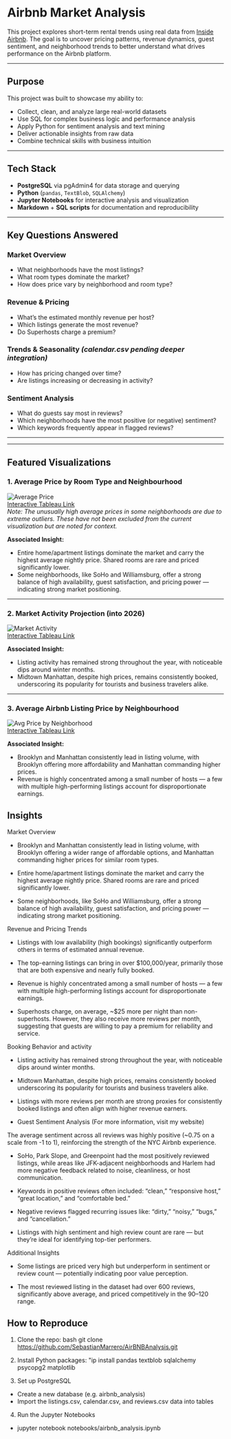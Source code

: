 # Airbnb Market Analysis

This project explores short-term rental trends using real data from [Inside Airbnb](http://insideairbnb.com/get-the-data.html). The goal is to uncover pricing patterns, revenue dynamics, guest sentiment, and neighborhood trends to better understand what drives performance on the Airbnb platform.

---

## Purpose

This project was built to showcase my ability to:
- Collect, clean, and analyze large real-world datasets
- Use SQL for complex business logic and performance analysis
- Apply Python for sentiment analysis and text mining
- Deliver actionable insights from raw data
- Combine technical skills with business intuition

---

## Tech Stack

- **PostgreSQL** via pgAdmin4 for data storage and querying
- **Python** (`pandas`, `TextBlob`, `SQLAlchemy`)
- **Jupyter Notebooks** for interactive analysis and visualization
- **Markdown** + **SQL scripts** for documentation and reproducibility

---

## Key Questions Answered

### Market Overview
- What neighborhoods have the most listings?
- What room types dominate the market?
- How does price vary by neighborhood and room type?

### Revenue & Pricing
- What’s the estimated monthly revenue per host?
- Which listings generate the most revenue?
- Do Superhosts charge a premium?

### Trends & Seasonality *(calendar.csv pending deeper integration)*
- How has pricing changed over time?
- Are listings increasing or decreasing in activity?

### Sentiment Analysis
- What do guests say most in reviews?
- Which neighborhoods have the most positive (or negative) sentiment?
- Which keywords frequently appear in flagged reviews?
---


---

## Featured Visualizations

### 1. Average Price by Room Type and Neighbourhood
![Average Price](assets/images/AveragePriceGroupedByNeighbourhood_RoomType.png)  
[Interactive Tableau Link](https://public.tableau.com/app/profile/sebastian.marrero/viz/AveragePricebyRoomTypeandNeighbourhood/Sheet1)  
*Note: The unusually high average prices in some neighborhoods are due to extreme outliers. These have not been excluded from the current visualization but are noted for context.*

**Associated Insight:**
- Entire home/apartment listings dominate the market and carry the highest average nightly price. Shared rooms are rare and priced significantly lower.
- Some neighborhoods, like SoHo and Williamsburg, offer a strong balance of high availability, guest satisfaction, and pricing power — indicating strong market positioning.

---

### 2. Market Activity Projection (into 2026)
![Market Activity](assets/images/MarketActivityByDate.png)  
[Interactive Tableau Link](https://public.tableau.com/app/profile/sebastian.marrero/viz/AirBNBMarketActivityProjectioninto2026/Sheet1)

**Associated Insight:**
- Listing activity has remained strong throughout the year, with noticeable dips around winter months.
- Midtown Manhattan, despite high prices, remains consistently booked, underscoring its popularity for tourists and business travelers alike.

---

### 3. Average Airbnb Listing Price by Neighbourhood
![Avg Price by Neighborhood](assets/images/Price_GroupedbyNeighbourhood.png)  
[Interactive Tableau Link](https://public.tableau.com/app/profile/sebastian.marrero/viz/AverageAirBNBListingPricebyNeighbourhood/Sheet1)

**Associated Insight:**
- Brooklyn and Manhattan consistently lead in listing volume, with Brooklyn offering more affordability and Manhattan commanding higher prices.
- Revenue is highly concentrated among a small number of hosts — a few with multiple high-performing listings account for disproportionate earnings.


## Insights

Market Overview
- Brooklyn and Manhattan consistently lead in listing volume, with Brooklyn offering a wider range of affordable options, and Manhattan commanding higher prices for similar room types.

- Entire home/apartment listings dominate the market and carry the highest average nightly price. Shared rooms are rare and priced significantly lower.

- Some neighborhoods, like SoHo and Williamsburg, offer a strong balance of high availability, guest satisfaction, and pricing power — indicating strong market positioning.

Revenue and Pricing Trends
- Listings with low availability (high bookings) significantly outperform others in terms of estimated annual revenue.

- The top-earning listings can bring in over $100,000/year, primarily those that are both expensive and nearly fully booked.

- Revenue is highly concentrated among a small number of hosts — a few with multiple high-performing listings account for disproportionate earnings.

- Superhosts charge, on average, ~$25 more per night than non-superhosts. However, they also receive more reviews per month, suggesting that guests are willing to pay a premium for reliability and service.

Booking Behavior and activity
- Listing activity has remained strong throughout the year, with noticeable dips around winter months.

- Midtown Manhattan, despite high prices, remains consistently booked underscoring its popularity for tourists and business travelers alike.

- Listings with more reviews per month are strong proxies for consistently booked listings and often align with higher revenue earners.

- Guest Sentiment Analysis (For more information, visit my website)

The average sentiment across all reviews was highly positive (~0.75 on a scale from -1 to 1), reinforcing the strength of the NYC Airbnb experience.

- SoHo, Park Slope, and Greenpoint had the most positively reviewed listings, while areas like JFK-adjacent neighborhoods and Harlem had more negative feedback related to noise, cleanliness, or host communication.

- Keywords in positive reviews often included: “clean,” “responsive host,” “great location,” and “comfortable bed.”

- Negative reviews flagged recurring issues like: “dirty,” “noisy,” “bugs,” and “cancellation.”

- Listings with high sentiment and high review count are rare — but they’re ideal for identifying top-tier performers.

Additional Insights
- Some listings are priced very high but underperform in sentiment or review count — potentially indicating poor value perception.

- The most reviewed listing in the dataset had over 600 reviews, significantly above average, and priced competitively in the $90–$120 range.

## How to Reproduce
1. Clone the repo:
bash
git clone https://github.com/SebastianMarrero/AirBNBAnalysis.git

2. Install Python packages:
"ip install pandas textblob sqlalchemy psycopg2 matplotlib

3. Set up PostgreSQL
- Create a new database (e.g. airbnb_analysis)
- Import the listings.csv, calendar.csv, and reviews.csv data into tables

4. Run the Jupyter Notebooks
- jupyter notebook notebooks/airbnb_analysis.ipynb


